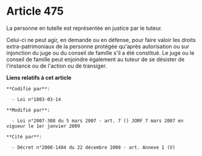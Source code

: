 # Article 475

La personne en tutelle est représentée en justice par le tuteur.

Celui-ci ne peut agir, en demande ou en défense, pour faire valoir les droits extra-patrimoniaux de la personne protégée
qu'après autorisation ou sur injonction du juge ou du conseil de famille s'il a été constitué. Le juge ou le conseil de
famille peut enjoindre également au tuteur de se désister de l'instance ou de l'action ou de transiger.

**Liens relatifs à cet article**

	**Codifié par**:

	  - Loi n°1803-03-14

	**Modifié par**:

	  - Loi n°2007-308 du 5 mars 2007 - art. 7 () JORF 7 mars 2007 en vigueur le 1er janvier 2009

	**Cité par**:

	  - Décret n°2008-1484 du 22 décembre 2008 - art. Annexe 1 (V)
